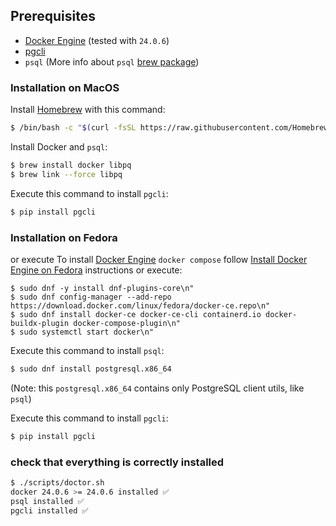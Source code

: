 ## Prerequisites

- [Docker Engine](https://docs.docker.com/engine/) (tested with `24.0.6`)
- [pgcli](https://www.pgcli.com/)
- `psql` (More info about `psql` [brew package](https://stackoverflow.com/a/49689589/261061))

### Installation on MacOS

Install [Homebrew](https://brew.sh) with this command:

```sh
$ /bin/bash -c "$(curl -fsSL https://raw.githubusercontent.com/Homebrew/install/HEAD/install.sh)"
```

Install Docker and `psql`:

```sh
$ brew install docker libpq
$ brew link --force libpq
```

Execute this command to install `pgcli`:

```sh
$ pip install pgcli
```

### Installation on Fedora

 or execute
To install [Docker Engine](https://docs.docker.com/engine/)  `docker compose` follow [Install Docker Engine on Fedora](https://docs.docker.com/engine/install/fedora/) instructions or execute:
```
$ sudo dnf -y install dnf-plugins-core\n"
$ sudo dnf config-manager --add-repo https://download.docker.com/linux/fedora/docker-ce.repo\n"
$ sudo dnf install docker-ce docker-ce-cli containerd.io docker-buildx-plugin docker-compose-plugin\n"
$ sudo systemctl start docker\n"
```
Execute this command to install `psql`:

```sh
$ sudo dnf install postgresql.x86_64
```

(Note: this `postgresql.x86_64` contains only PostgreSQL client utils, like `psql`)

Execute this command to install `pgcli`:

```sh
$ pip install pgcli
```

### check that everything is correctly installed

```sh
$ ./scripts/doctor.sh
docker 24.0.6 >= 24.0.6 installed ✅
psql installed ✅
pgcli installed ✅
```
